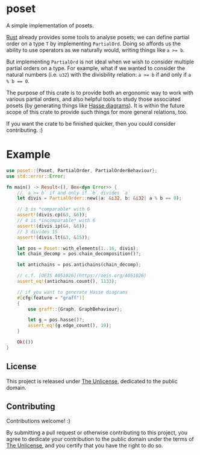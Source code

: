 # poset

A simple implementation of posets.

[Rust](https://www.rust-lang.org/) already provides some tools to analyse
posets; we can define partial order on a type `T` by implementing `PartialOrd`.
Doing so affords us the ability to use operators as we naturally would, writing
things like `a >= b`.

But implementing `PartialOrd` is not ideal when we wish to consider multiple
partial orders on a type. For example, what if we wanted to consider the
natural numbers (i.e. `u32`) with the divisbility relation: `a >= b` if and
only if `a % b == 0`.

The purpose of this crate is to provide both an ergonomic way to work with
various partial orders, and also helpful tools to study those associated posets
(by generating things like [Hasse
diagrams](https://en.wikipedia.org/wiki/Hasse_diagram)). It is within the
future scope of this crate to provide such things for more general relations,
too.

If you want the crate to be finished quicker, then you could consider
contributing. :)

# Example

```rust
use poset::{Poset, PartialOrder, PartialOrderBehaviour};
use std::error::Error;

fn main() -> Result<(), Box<dyn Error>> {
    // `a >= b` if and only if `b` divides `a`
    let divis = PartialOrder::new(|a: &i32, b: &i32| a % b == 0);

    // 3 is *comparable* with 6
    assert!(divis.cp(&3, &6));
    // 4 is *incomparable* with 6
    assert!(divis.ip(&4, &6));
    // 3 divides 15
    assert!(divis.lt(&3, &15));

    let pos = Poset::with_elements(1..16, divis);
    let chain_decomp = pos.chain_decomposition()?;

    let antichains = pos.antichains(chain_decomp);

    // c.f. [OEIS A051026](https://oeis.org/A051026)
    assert_eq!(antichains.count(), 1133);

    // if you want to generate Hasse diagrams
    #[cfg(feature = "graff")]
    {
        use graff::{Graph, GraphBehaviour};

        let g = pos.hasse()?;
        assert_eq!(g.edge_count(), 19);
    }

    Ok(())
}
```

## License

This project is released under [The Unlicense](https://unlicense.org/),
dedicated to the public domain.

## Contributing

Contributions welcome! :)

By submitting a pull request or otherwise contributing to this project, you
agree to dedicate your contribution to the public domain under the terms of
[The Unlicense](https://unlicense.org/), and you certify that you have the
right to do so.
